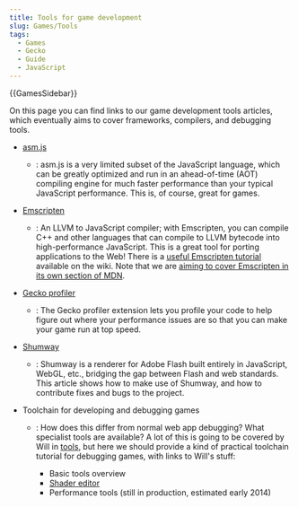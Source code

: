 ```yaml
---
title: Tools for game development
slug: Games/Tools
tags:
  - Games
  - Gecko
  - Guide
  - JavaScript
---
```

{{GamesSidebar}}

On this page you can find links to our game development tools articles, which eventually aims to cover frameworks, compilers, and debugging tools.

- [asm.js](/en-US/docs/Games/Tools/asm.js)
  - : asm.js is a very limited subset of the JavaScript language, which can be greatly optimized and run in an ahead-of-time (AOT) compiling engine for much faster performance than your typical JavaScript performance. This is, of course, great for games.
- [Emscripten](https://github.com/kripken/emscripten/wiki)
  - : An LLVM to JavaScript compiler; with Emscripten, you can compile C++ and other languages that can compile to LLVM bytecode into high-performance JavaScript. This is a great tool for porting applications to the Web! There is a [useful Emscripten tutorial](https://github.com/kripken/emscripten/wiki/Tutorial) available on the wiki. Note that we are [aiming to cover Emscripten in its own section of MDN](/en-US/docs/Emscripten).
- [Gecko profiler](https://addons.mozilla.org/en-us/firefox/addon/gecko-profiler/)
  - : The Gecko profiler extension lets you profile your code to help figure out where your performance issues are so that you can make your game run at top speed.
- [Shumway](/en-US/docs/Mozilla/Projects/Shumway)
  - : Shumway is a renderer for Adobe Flash built entirely in JavaScript, WebGL, etc., bridging the gap between Flash and web standards. This article shows how to make use of Shumway, and how to contribute fixes and bugs to the project.
- Toolchain for developing and debugging games

  - : How does this differ from normal web app debugging? What specialist tools are available? A lot of this is going to be covered by Will in [tools](/en-US/docs/Tools), but here we should provide a kind of practical toolchain tutorial for debugging games, with links to Will's stuff:

    - Basic tools overview
    - [Shader editor](/en-US/docs/Tools/Shader_Editor)
    - Performance tools (still in production, estimated early 2014)
